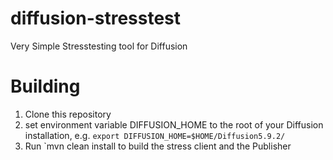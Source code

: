 # diffusion-stresstest
Very Simple Stresstesting tool for Diffusion

Building
========

1. Clone this repository
2. set environment variable DIFFUSION_HOME to the root of your Diffusion installation, e.g. `export DIFFUSION_HOME=$HOME/Diffusion5.9.2/`
3. Run `mvn clean install to build the stress client and the Publisher

